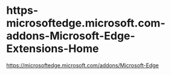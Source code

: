 # https-microsoftedge.microsoft.com-addons-Microsoft-Edge-Extensions-Home
https://microsoftedge.microsoft.com/addons/Microsoft-Edge

